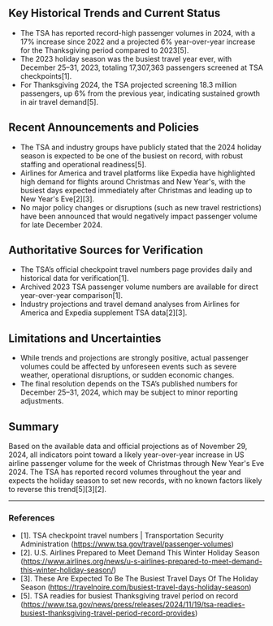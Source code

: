 ## Key Historical Trends and Current Status

- The TSA has reported record-high passenger volumes in 2024, with a 17% increase since 2022 and a projected 6% year-over-year increase for the Thanksgiving period compared to 2023[5].
- The 2023 holiday season was the busiest travel year ever, with December 25–31, 2023, totaling 17,307,363 passengers screened at TSA checkpoints[1].
- For Thanksgiving 2024, the TSA projected screening 18.3 million passengers, up 6% from the previous year, indicating sustained growth in air travel demand[5].

## Recent Announcements and Policies

- The TSA and industry groups have publicly stated that the 2024 holiday season is expected to be one of the busiest on record, with robust staffing and operational readiness[5].
- Airlines for America and travel platforms like Expedia have highlighted high demand for flights around Christmas and New Year's, with the busiest days expected immediately after Christmas and leading up to New Year's Eve[2][3].
- No major policy changes or disruptions (such as new travel restrictions) have been announced that would negatively impact passenger volume for late December 2024.

## Authoritative Sources for Verification

- The TSA’s official checkpoint travel numbers page provides daily and historical data for verification[1].
- Archived 2023 TSA passenger volume numbers are available for direct year-over-year comparison[1].
- Industry projections and travel demand analyses from Airlines for America and Expedia supplement TSA data[2][3].

## Limitations and Uncertainties

- While trends and projections are strongly positive, actual passenger volumes could be affected by unforeseen events such as severe weather, operational disruptions, or sudden economic changes.
- The final resolution depends on the TSA’s published numbers for December 25–31, 2024, which may be subject to minor reporting adjustments.

## Summary

Based on the available data and official projections as of November 29, 2024, all indicators point toward a likely year-over-year increase in US airline passenger volume for the week of Christmas through New Year's Eve 2024. The TSA has reported record volumes throughout the year and expects the holiday season to set new records, with no known factors likely to reverse this trend[5][3][2].

---

### References

- [1]. TSA checkpoint travel numbers | Transportation Security Administration (https://www.tsa.gov/travel/passenger-volumes)
- [2]. U.S. Airlines Prepared to Meet Demand This Winter Holiday Season (https://www.airlines.org/news/u-s-airlines-prepared-to-meet-demand-this-winter-holiday-season/)
- [3]. These Are Expected To Be The Busiest Travel Days Of The Holiday Season (https://travelnoire.com/busiest-travel-days-holiday-season)
- [5]. TSA readies for busiest Thanksgiving travel period on record (https://www.tsa.gov/news/press/releases/2024/11/19/tsa-readies-busiest-thanksgiving-travel-period-record-provides)